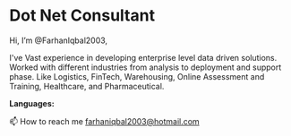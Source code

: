 # **Dot Net Consultant**

Hi, I’m @FarhanIqbal2003,

I've Vast experience in developing enterprise level data driven solutions. Worked with different industries from analysis to deployment and support phase. Like Logistics, FinTech, Warehousing, Online Assessment and Training, Healthcare, and Pharmaceutical.

**Languages:**

 
📫 How to reach me farhaniqbal2003@hotmail.com

<!---
FarhanIqbal2003/FarhanIqbal2003 is a ✨ special ✨ repository because its `README.md` (this file) appears on your GitHub profile.
You can click the Preview link to take a look at your changes.
--->
